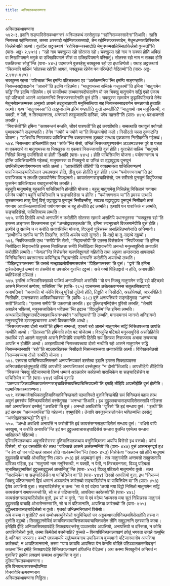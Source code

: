 ```yaml
---
title: अनियतकथावण्णना

---
```

अनियतकथावण्णना  
५४२-३. इदानि सङ्घादिसेसकथानन्तरं अनियतकथं दस्सेतुमाह ‘‘रहोनिसज्जस्सादेना’’तिआदि। रहसि निसज्जा रहोनिसज्जा, तस्सा अस्सादो रहोनिसज्जस्सादो, तेन रहोनिसज्जस्सादेन, मेथुनधम्मसन्निस्सितेन किलेसेनाति अत्थो। वुत्तञ्हि अट्ठकथायं ‘‘रहोनिसज्जस्सादोति मेथुनधम्मसन्निस्सितकिलेसो वुच्चती’’ति (पारा॰ अट्ठ॰ २.४५१)। ‘‘रहो नाम चक्खुस्स रहो सोतस्स रहो। चक्खुस्स रहो नाम न सक्का होति अक्खिं वा निखणियमाने भमुकं वा उक्खिपियमाने सीसं वा उक्खिपियमाने पस्सितुं। सोतस्स रहो नाम न सक्का होति पकतिकथा सोतु’’न्ति (पारा॰ ४४५) पदभाजने वुत्तरहेसु चक्खुस्स रहो एव इधाधिप्पेतो। यथाह अट्ठकथायं ‘‘किञ्चापि पाळियं ‘सोतस्स रहो’ति आगतं, चक्खुस्स रहेनेव पन परिच्छेदो वेदितब्बो’’ति (पारा॰ अट्ठ॰ २.४४४-४४५)।  
चक्खुस्स रहत्ता ‘‘पटिच्छन्न’’न्ति इमम्पि पटिच्छन्नत्ता एव ‘‘अलंकम्मनिय’’न्ति इमम्पि सङ्गण्हाति। निसज्जसद्दोपादानेन ‘‘आसने’’ति इदम्पि गहितमेव। ‘‘मातुगामस्स सन्तिकं गन्तुकामो’’ति इमिना ‘‘मातुगामेन सद्धि’’न्ति इदम्पि गहितमेव। एवं सामत्थिया लब्भमानपदोपादानेन यो पन भिक्खु मातुगामेन सद्धिं एको एकाय रहो पटिच्छन्ने आसने अलंकम्मनिये निसज्जस्सादेनाति वुत्तं होति। चक्खुस्स रहभावेन कुट्टादिपटिच्छन्ने तेनेव मेथुनसेवनकम्मस्स अनुरूपे आसने तदहुजातायपि मनुस्सित्थिया सह निसज्जस्सादरागेन समन्नागतो हुत्वाति अत्थो। एत्थ ‘‘मातुगामस्सा’’ति तदहुजातम्पि इत्थिं गण्हातीति कुतो लब्भतीति? ‘‘मातुगामो नाम मनुस्सित्थी, न यक्खी, न पेती, न तिरच्छानगता, अन्तमसो तदहुजातापि दारिका, पगेव महत्तरी’’ति (पारा॰ ४४५) पदभाजनतो लब्भति।  
‘‘निवासेती’’ति इमिना ‘‘कायबन्धनं बन्धति, चीवरं पारुपती’’ति इदं लक्खीयति। सब्बत्थाति यथावुत्तं पयोगतो पुब्बापरपयोगे सङ्गण्हाति। तेनेव ‘‘पयोगे च पयोगे चा’’ति विच्छापयोगो कतो। निसीदतो चस्स दुक्कटन्ति योजना। ‘‘उभिन्नम्पि निसज्जाय पाचित्तिय’’न्ति वक्खमानत्ता दुक्कटं सन्धाय एककस्स निसीदतोति गहेतब्बं।  
५४४. निसज्जाय उभिन्नम्पीति एत्थ ‘‘सकि’’न्ति सेसो, उभिन्नं निसज्जापूरणवसेन अञ्ञमञ्ञस्स पुरे वा पच्छा वा एकक्खणे वा मातुगामस्स वा भिक्खुस्स वा एकवारं निसज्जायाति वुत्तं होति। वुत्तञ्हेतं पाळियं ‘‘मातुगामे निसिन्ने भिक्खु उपनिसिन्नो वा होती’’तिआदि (पारा॰ ४४५)। होति पाचित्तियन्ति योजना। पयोगगणनाय च होन्ति पाचित्तियानीति गहेतब्बं, मातुगामस्स वा भिक्खुनो वा उभिन्नं वा उट्ठायुट्ठाय पुनप्पुनं उपनिसीदनपयोगगणनाय चाति अत्थो। ‘‘आपत्तीहिपि तीहिपी’’ति वक्खमानत्ता पाचित्तियग्गहणं पाराजिकसङ्घादिसेसानं उपलक्खणं होति, तीसु एकं होतीति वुत्तं होति। एत्थ ‘‘पयोगगणनाया’’ति इदं पाराजिकाय न लब्भति एकपयोगेनेव सिज्झनतो। कायसंसग्गसङ्घादिसेसो, पन सरीरतो पुनप्पुनं वियुज्जित्वा फुसनेन पाचित्तियञ्च यथावुत्तनयेनेव लब्भति।  
बहूसुपि मातुगामेसु बहुकानि पाचित्तियानि होन्तीति योजना। बहूसु मातुगामेसु निसिन्नेसु निसिन्नानं गणनाय एकेनेव पयोगेन बहूनि पाचित्तियानि च सङ्घादिसेसा च होन्ति। ‘‘पयोगगणनाय चा’’ति इमस्स एत्थापि युज्जमानत्ता तासु विसुं विसुं उट्ठायुट्ठाय पुनप्पुनं निसीदन्तीसु, सयञ्च उट्ठायुट्ठाय पुनप्पुनं निसीदतो तासं गणनाय आपज्जितब्बापत्तियो पयोगगणनाय च बहू होन्तीति इदं लब्भति। एत्थापि पन पाराजिकं न लब्भति, सङ्घादिसेसो, पाचित्तियञ्च लब्भति।  
५४५. समीपे ठितोपि अन्धो अनापत्तिं न करोतीति सोतस्स रहभावे असतिपि पधानभूतस्स ‘‘चक्खुस्स रहो’’ति इमस्स अङ्गस्स विज्जमानत्ता वुत्तं ‘‘अन्तोद्वादसहत्थके’’ति, इमिना सवनूपचारे विज्जमानेपीति वुत्तं होति। इत्थीनं तु सतम्पि च न करोति अनापत्तिन्ति योजना, विञ्ञुनो पुरिसस्स असन्निहितभावेनाति अधिप्पायो। ‘‘इत्थीनम्पि सतम्पि चा’’ति लिखन्ति, ततोपि अयमेव पाठो सुन्दरो। पि-सद्दो वा तु-सद्दत्थे दट्ठब्बो।  
५४६. निपज्जित्वाति एत्थ ‘‘समीपे’’ति सेसो, ‘‘निद्दायन्तोपी’’ति एतस्स विसेसकेन ‘‘निपज्जित्वा’’ति इमिना निसीदित्वा निद्दायन्तोति इमस्स निवत्तितत्ता समीपे निसीदित्वा निद्दायन्तोपि अनन्धो मनुस्सपुरिसो अनापत्तिं करोतीति लब्भति। ‘‘केवल’’न्ति विसेसनेन बलवनिद्दूपगतो गहितोति तथा अहुत्वा अन्तरन्तरा आपन्नापन्ने विनिच्छिनित्वा पवत्तमानाय कपिनिद्दाय निद्दायन्तोपि अनापत्तिं करोतीति अयमत्थो लब्भति। ‘‘पिहितद्वारगब्भस्सा’’ति वत्तब्बे मज्झपदलोपीसमासवसेन ‘‘पिहितगब्भस्सा’’ति वुत्तं। ‘‘द्वारे’’ति इमिना द्वारेकदेसभूतं उम्मारं वा तंसमीपं वा उपचारेन वुत्तन्ति दट्ठब्बं। सचे गब्भो पिहितद्वारो न होति, अनापत्तीति ब्यतिरेकतो दस्सितं।  
५४७. इमस्मिं अनियतसिक्खापदे पाळियं अनापत्तिवारे असतिपि ‘‘यो पन भिक्खु मातुगामेन सद्धिं रहो पटिच्छन्ने आसने निसज्जं कप्पेय्य, पाचित्तिय’’न्ति (पाचि॰ २८५) पञ्चमस्स अचेलकवग्गस्स चतुत्थसिक्खापदे अनापत्तिवारे ‘‘अनापत्ति यो कोचि विञ्ञू पुरिसो दुतियो होति, तिट्ठति न निसीदति, अरहोपेक्खो, अञ्ञविहितो निसीदति, उम्मत्तकस्स आदिकम्मिकस्सा’’ति (पाचि॰ २८८) वुत्ते अनापत्तिवारे सङ्गहेतुमाह ‘‘अनन्धे सती’’तिआदि। ‘‘एतस्स समीपे’’ति पकरणतो लब्भति। इध पुल्लिङ्गनिद्देसेन पुरिसो लब्भति, ‘‘तेनापि अबालेन भवितब्बं, मनुस्सजातिकेन भवितब्ब’’न्ति इदञ्च ‘‘विञ्ञुस्मि’’न्ति इमिना लब्भति। अन्धसदिसनिद्दूपगतपटिपक्खवाचिअनन्धपदेन ‘‘अनिद्दायन्ते’’ति लब्भति, मनापामनापं जानन्ते अनिद्दायन्ते मनुस्सपुरिसे दस्सनूपचारस्स अन्तो विज्जमानेति अत्थो।  
‘‘निसज्जपच्चया दोसो नत्थी’’ति इमिना सम्बन्धो, एवरूपे रहो आसने मातुगामेन सद्धिं निसिन्नपच्चया आपत्ति नत्थीति अत्थो। ‘‘ठितस्सा’’ति इमिनापि तदेव पदं योजेतब्बं। विञ्ञुम्हि पटिबले मनुस्सपुरिसे असन्निहितेपि तथाविधे रहो आसने मातुगामे आसने निसिन्नेपि सयानेपि ठितेपि सयं ठितस्स निसज्जाय अभावा तप्पच्चया आपत्ति न होतीति अत्थो। अरहसञ्ञिनो निसज्जपच्चया दोसो नत्थीति रहो आसने मातुगामेन सद्धिं निसज्जन्तस्सापि ‘‘रहो’’ति सञ्ञारहितस्स निसीदतो निसज्जपच्चया अनापत्तीति अत्थो। विक्खित्तचेतसो निसज्जपच्चया दोसो नत्थीति योजना।  
५४८. एत्तावता पाचित्तियापत्तिमत्ततो अनापत्तिप्पकारं दस्सेत्वा इदानि इमस्स सिक्खापदस्स अनियतवोहारहेतुभूताहि तीहि आपत्तीहि अनापत्तिपकारं दस्सेतुमाह ‘‘न दोसो’’तिआदि। आपत्तीहिपि तीहिपीति ‘‘निसज्जं भिक्खु पटिजानमानो तिण्णं धम्मानं अञ्ञतरेन कारेतब्बो पाराजिकेन वा सङ्घादिसेसेन वा पाचित्तियेन वा’’ति (पारा॰ ४४४) पाळियं वुत्ताहि ‘‘पठमपाराजिकापत्तिकायसंसग्गसङ्घादिसेसापत्तिपाचित्तियापत्ती’’ति इमाहि तीहिपि आपत्तीहीति वुत्तं होतीति।  
पठमानियतकथावण्णना।  
५४९. वत्तब्बभावेनाधिकतदुतियानियतविनिच्छयतो पठमानियते वुत्तविनिच्छयेहि समं विनिच्छयं पहाय तत्थ अवुत्तं इमस्सेव विनिच्छयविसेसं दस्सेतुमाह ‘‘अनन्धा’’तिआदि। इध दुट्ठुल्लवाचासङ्घादिसेसस्सापि गहितत्ता ततो अनापत्तिकरं दस्सेतुं ‘‘अबधिरो’’ति वुत्तं। अनन्धो अबधिरोति ‘‘पुरिसो’’ति इदं सन्धाय वुत्तं। ‘‘इत्थी’’ति इदं सन्धाय ‘‘अनन्धाबधिरा’’ति गहेतब्बं। एवमुपरिपि। तेनापि सवनूपचारन्तोगधेन भवितब्बन्ति दस्सेतुं ‘‘अन्तोद्वादसहत्थट्ठो’’ति वुत्तं।  
५५०. ‘‘अन्धो अबधिरो अनापत्तिं न करोती’’ति इदं कायसंसग्गसङ्घादिसेसं सन्धाय वुत्तं। ‘‘बधिरो वापि चक्खुमा, न करोति अनापत्ति’’न्ति इदं पन दुट्ठुल्लवाचासङ्घादिसेसं सन्धाय वुत्तन्ति एवमेत्थ सन्धाय भासितत्थो वेदितब्बो।  
पुरिमानियतकथाय अवुत्तविसेसस्स दुतियानियतकथाय वत्तुमिच्छितत्ता अयम्पि विसेसो इध वत्तब्बो। कोयं विसेसो, यो इध वत्तब्बोति चे? तत्थ ‘‘पटिच्छन्ने आसने अलंकम्मनिये’’ति (पारा॰ ४४४) वुत्तं आसनङ्गद्वयं इध ‘‘न हेव खो पन पटिच्छन्नं आसनं होति नालंकम्मनिय’’न्ति (पारा॰ ४५३) निसेधेत्वा ‘‘अलञ्च खो होति मातुगामं दुट्ठुल्लाहि वाचाहि ओभासितु’’न्ति (पारा॰ ४५३) इदं अपुब्बङ्गं वुत्तं। तत्र मातुगामोति अन्तमसो तदहुजातापि दारिका गहिता, इध ‘‘मातुगामो नाम मनुस्सित्थी, न यक्खी, न पेती, न तिरच्छानगता, विञ्ञू पटिबला सुभासितदुब्भासितं दुट्ठुल्लादुट्ठुल्लं आजानितु’’न्ति (पारा॰ ४५४) विञ्ञू पटिबलो मातुगामोव वुत्तो। तत्थ ‘‘पाराजिकेन वा सङ्घादिसेसेन वा पाचित्तियेन वा’’ति (पारा॰ ४४४) तिस्सो आपत्तियो वुत्ता, इध ‘‘निसज्जं भिक्खु पटिजानमानो द्विन्नं धम्मानं अञ्ञतरेन कारेतब्बो सङ्घादिसेसेन वा पाचित्तियेन वा’’ति (पारा॰ ४५३) द्वेयेव आपत्तियो वुत्ता। सङ्घादिसेसेसु च तत्थ ‘‘सा चे एवं वदेय्य ‘अय्यो मया दिट्ठो निसिन्नो मातुगामेन सद्धिं कायसंसग्गं समापज्जन्तो’ति, सो च तं पटिजानाति, आपत्तिया कारेतब्बो’’ति (पारा॰ ४४८) कायसंसग्गसङ्घादिसेसोव वुत्तो, इध सो च वुत्तो, ‘‘सा चे एवं वदेय्य ‘अय्यस्स मया सुतं निसिन्नस्स मातुगामं दुट्ठुल्लाहि वाचाहि ओभासेन्तस्सा’ति, सो च तं पटिजानाति, आपत्तिया कारेतब्बो’’ति (पारा॰ ४५५) दुट्ठुल्लवाचासङ्घादिसेसो च वुत्तो। एत्तको उभिन्नमनियतानं विसेसो।  
अयं कस्मा न वुत्तोति? अयं सम्बोधवत्थुविसेसो वत्तुमिच्छितो पन अट्ठकथागतविनिच्छयविसेसतोति तस्मा न वुत्तोति दट्ठब्बो। तिसमुट्ठानमेविदं कायचित्तवाचाचित्तकायवाचाचित्तवसेन तीणि समुट्ठानानि एतस्साति कत्वा।  
इमेहिपि द्वीहि अनियतसिक्खापदेहि सिक्खापदन्तरेसु पञ्ञत्तायेव आपत्तियो, अनापत्तियो च दस्सिता, न कोचि आपत्तिविसेसो वुत्तो, तस्मा किमेतेसं वचनेनाति? वुच्चते – विनयविनिच्छयलक्खणं ठपेतुं भगवता उप्पन्ने वत्थुम्हि द्वे अनियता पञ्ञत्ता। कथं? एवरूपायपि सद्धेय्यवचनाय उपासिकाय वुच्चमानो पटिजानमानोव आपत्तिया कारेतब्बो, न अप्पटिजानमानो, तस्मा ‘‘याय कायचि आपत्तिया येन केनचि चोदिते पटिञ्ञातकरणंयेवङ्गं कातब्ब’’न्ति इमेहि सिक्खापदेहि विनिच्छयलक्खणं ठपितन्ति वेदितब्बं। अथ कस्मा भिक्खुनीनं अनियतं न वुत्तन्ति? इदमेव लक्खणं सब्बत्थ अनुगतन्ति न वुत्तं।  
दुतियानियतकथावण्णना।  
इति विनयत्थसारसन्दीपनिया  
विनयविनिच्छयवण्णनाय  
अनियतकथावण्णना निट्ठिता।  